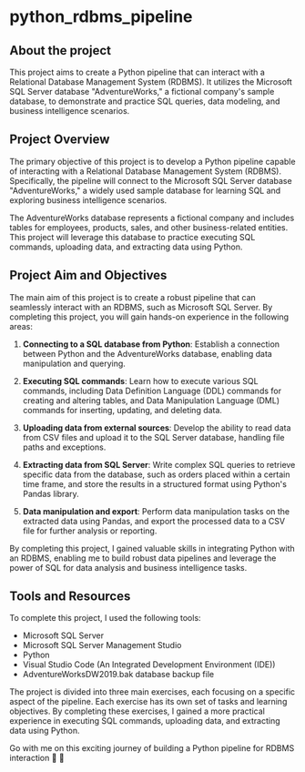 # python_rdbms_pipeline

## About the project
This project aims to create a Python pipeline that can interact with a Relational Database Management System (RDBMS). It utilizes the Microsoft SQL Server database "AdventureWorks," a fictional company's sample database, to demonstrate and practice SQL queries, data modeling, and business intelligence scenarios.

## Project Overview
The primary objective of this project is to develop a Python pipeline capable of interacting with a Relational Database Management System (RDBMS). Specifically, the pipeline will connect to the Microsoft SQL Server database "AdventureWorks," a widely used sample database for learning SQL and exploring business intelligence scenarios.

The AdventureWorks database represents a fictional company and includes tables for employees, products, sales, and other business-related entities. This project will leverage this database to practice executing SQL commands, uploading data, and extracting data using Python.

## Project Aim and Objectives
The main aim of this project is to create a robust pipeline that can seamlessly interact with an RDBMS, such as Microsoft SQL Server. By completing this project, you will gain hands-on experience in the following areas:

1. **Connecting to a SQL database from Python**: Establish a connection between Python and the AdventureWorks database, enabling data manipulation and querying.

2. **Executing SQL commands**: Learn how to execute various SQL commands, including Data Definition Language (DDL) commands for creating and altering tables, and Data Manipulation Language (DML) commands for inserting, updating, and deleting data.

3. **Uploading data from external sources**: Develop the ability to read data from CSV files and upload it to the SQL Server database, handling file paths and exceptions.

4. **Extracting data from SQL Server**: Write complex SQL queries to retrieve specific data from the database, such as orders placed within a certain time frame, and store the results in a structured format using Python's Pandas library.

5. **Data manipulation and export**: Perform data manipulation tasks on the extracted data using Pandas, and export the processed data to a CSV file for further analysis or reporting.

By completing this project, I gained valuable skills in integrating Python with an RDBMS, enabling me to build robust data pipelines and leverage the power of SQL for data analysis and business intelligence tasks.

## Tools and Resources
To complete this project, I used the following tools:

- Microsoft SQL Server
- Microsoft SQL Server Management Studio
- Python
- Visual Studio Code (An Integrated Development Environment (IDE))
- AdventureWorksDW2019.bak database backup file

The project is divided into three main exercises, each focusing on a specific aspect of the pipeline. Each exercise has its own set of tasks and learning objectives. By completing these exercises, I gained a more practical experience in executing SQL commands, uploading data, and extracting data using Python.

Go with me on this exciting journey of building a Python pipeline for RDBMS interaction  🙂 🙂
